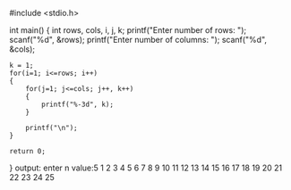 #include <stdio.h>

int main()
{
    int rows, cols, i, j, k;
    printf("Enter number of rows: ");
    scanf("%d", &rows);
    printf("Enter number of columns: ");
    scanf("%d", &cols);

    k = 1;
    for(i=1; i<=rows; i++)
    {
        for(j=1; j<=cols; j++, k++)
        {
            printf("%-3d", k);
        }

        printf("\n");
    }

    return 0;
}
output:
enter n value:5
1  2  3  4  5
6  7  8  9 10
11 12 13 14 15
16 17 18 19 20
21 22 23 24 25

